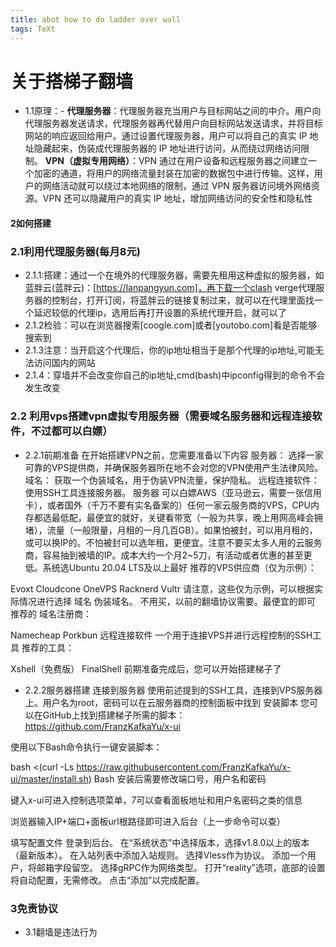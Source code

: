 ```yaml
---
title: abot how to do ladder over wall
tags: TeXt
---
```

# 关于搭梯子翻墙

- 1.1原理：- **代理服务器**：代理服务器充当用户与目标网站之间的中介。用户向代理服务器发送请求，代理服务器再代替用户向目标网站发送请求，并将目标网站的响应返回给用户。通过设置代理服务器，用户可以将自己的真实 IP 地址隐藏起来，伪装成代理服务器的 IP 地址进行访问，从而绕过网络访问限制。
   **VPN（虚拟专用网络）**：VPN 通过在用户设备和远程服务器之间建立一个加密的通道，将用户的网络流量封装在加密的数据包中进行传输。这样，用户的网络活动就可以绕过本地网络的限制，通过 VPN 服务器访问境外网络资源。VPN 还可以隐藏用户的真实 IP 地址，增加网络访问的安全性和隐私性

#### 2如何搭建

### 2.1利用代理服务器(每月8元)

- 2.1.1:搭建：通过一个在境外的代理服务器，需要先租用这种虚拟的服务器，如蓝胖云(蓝胖云)：[https://lanpangyun.com]，再下载一个clash verge代理服务器的控制台，打开订阅，将蓝胖云的链接复制过来，就可以在代理里面找一个延迟较低的代理ip，选用后再打开设置的系统代理开启，就可以了
- 2.1.2检验：可以在浏览器搜索[coogle.com]或者[youtobo.com]看是否能够搜索到
- 2.1.3注意：当开启这个代理后，你的ip地址相当于是那个代理的ip地址,可能无法访问国内的网站
- 2.1.4：穿墙并不会改变你自己的ip地址,cmd(bash)中ipconfig得到的命令不会发生改变

### 2.2 利用vps搭建vpn虚拟专用服务器（需要域名服务器和远程连接软件，不过都可以白嫖）

- 2.2.1前期准备
 在开始搭建VPN之前，您需要准备以下内容
 服务器： 选择一家可靠的VPS提供商，并确保服务器所在地不会对您的VPN使用产生法律风险。
 域名： 获取一个伪装域名，用于伪装VPN流量，保护隐私。
 远程连接软件： 使用SSH工具连接服务器。
 服务器
 可以白嫖AWS（亚马逊云，需要一张信用卡），或者国外（千万不要有实名备案的）任何一家云服务商的VPS，CPU内存都选最低配，最便宜的就好，关键看带宽（一般为共享，晚上用网高峰会拥堵），流量（一般限量，月租的一月几百GB）。如果怕被封，可以用月租的，或可以换IP的。不怕被封可以选年租，更便宜。注意不要买太多人用的云服务商，容易抽到被墙的IP。成本大约一个月2~5刀，有活动或者优惠的甚至更低。系统选Ubuntu 20.04 LTS及以上最好
 推荐的VPS供应商（仅为示例）：
 
 Evoxt
 Cloudcone
 OneVPS
 Racknerd
 Vultr
 请注意，这些仅为示例，可以根据实际情况进行选择
 域名
 伪装域名。 不用买，以前的翻墙协议需要。最便宜的即可
 推荐的
 域名注册商：
 
 Namecheap
 Porkbun
 远程连接软件
 一个用于连接VPS并进行远程控制的SSH工具
 推荐的工具：
 
 Xshell（免费版）
 FinalShell
 前期准备完成后，您可以开始搭建梯子了

- 2.2.2服务器搭建
 连接到服务器
 使用前述提到的SSH工具，连接到VPS服务器上。用户名为root，密码可以在云服务器商的控制面板中找到
 安装脚本
 您可以在GitHub上找到搭建梯子所需的脚本：<https://github.com/FranzKafkaYu/x-ui>
 
 使用以下Bash命令执行一键安装脚本：
 
 bash <(curl -Ls <https://raw.githubusercontent.com/FranzKafkaYu/x-ui/master/install.sh>)
 Bash
 安装后需要修改端口号，用户名和密码
 
 键入x-ui可进入控制选项菜单，7可以查看面板地址和用户名密码之类的信息
 
 浏览器输入IP+端口+面板url根路径即可进入后台（上一步命令可以查）
 
 填写配置文件
 登录到后台。
 在“系统状态”中选择版本，选择v1.8.0以上的版本（最新版本）。
 在入站列表中添加入站规则。
 选择Vless作为协议。
 添加一个用户，将邮箱字段留空。
 选择gRPC作为网络类型。
 打开“reality”选项，底部的设置将自动配置，无需修改。
 点击“添加”以完成配置。

### 3免责协议

- 3.1翻墙是违法行为
